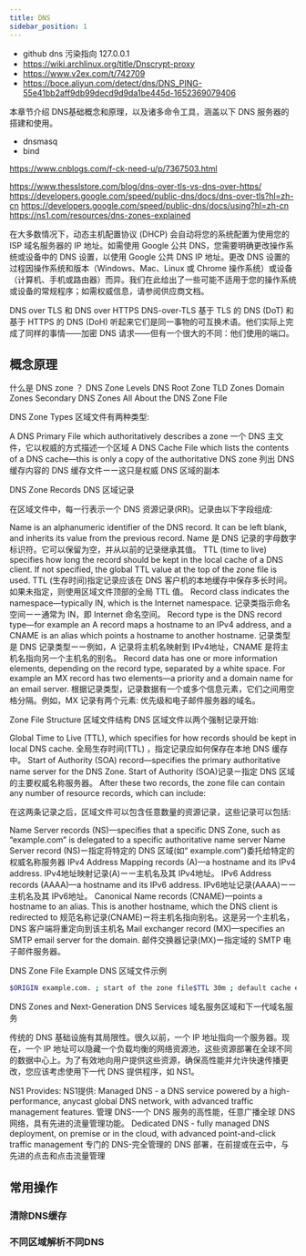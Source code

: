 ```yaml
---
title: DNS
sidebar_position: 1
---
```

- github dns 污染指向 127.0.0.1 
- https://wiki.archlinux.org/title/Dnscrypt-proxy
- https://www.v2ex.com/t/742709
- https://boce.aliyun.com/detect/dns/DNS_PING-55e41bb2aff9db99decd9d9da1be445d-1652369079406

本章节介绍 DNS基础概念和原理，以及诸多命令工具，涵盖以下 DNS 服务器的搭建和使用。
- dnsmasq
- bind

https://www.cnblogs.com/f-ck-need-u/p/7367503.html

https://www.thesslstore.com/blog/dns-over-tls-vs-dns-over-https/
https://developers.google.com/speed/public-dns/docs/dns-over-tls?hl=zh-cn
https://developers.google.com/speed/public-dns/docs/using?hl=zh-cn
https://ns1.com/resources/dns-zones-explained



在大多数情况下，动态主机配置协议 (DHCP) 会自动将您的系统配置为使用您的 ISP 域名服务器的 IP 地址。如需使用 Google 公共 DNS，您需要明确更改操作系统或设备中的 DNS 设置，以使用 Google 公共 DNS IP 地址。更改 DNS 设置的过程因操作系统和版本（Windows、Mac、Linux 或 Chrome 操作系统）或设备（计算机、手机或路由器）而异。我们在此给出了一些可能不适用于您的操作系统或设备的常规程序；如需权威信息，请参阅供应商文档。


 DNS over TLS 和 DNS over HTTPS
DNS-over-TLS
基于 TLS 的 DNS (DoT) 和基于 HTTPS 的 DNS (DoH) 听起来它们是同一事物的可互换术语。他们实际上完成了同样的事情——加密 DNS 请求——但有一个很大的不同：他们使用的端口。


## 概念原理

什么是 DNS zone ？
DNS Zone Levels
DNS Root Zone
TLD Zones
Domain Zones
Secondary DNS Zones
All About the DNS Zone File




DNS Zone Types
区域文件有两种类型:

A DNS Primary File which authoritatively describes a zone
一个 DNS 主文件，它以权威的方式描述一个区域
A DNS Cache File which lists the contents of a DNS cache—this is only a copy of the authoritative DNS zone
列出 DNS 缓存内容的 DNS 缓存文件ーー这只是权威 DNS 区域的副本




DNS Zone Records
DNS 区域记录

在区域文件中，每一行表示一个 DNS 资源记录(RR)。记录由以下字段组成:

Name is an alphanumeric identifier of the DNS record. It can be left blank, and inherits its value from the previous record.
Name 是 DNS 记录的字母数字标识符。它可以保留为空，并从以前的记录继承其值。
TTL (time to live) specifies how long the record should be kept in the local cache of a DNS client. If not specified, the global TTL value at the top of the zone file is used.
TTL (生存时间)指定记录应该在 DNS 客户机的本地缓存中保存多长时间。如果未指定，则使用区域文件顶部的全局 TTL 值。
Record class indicates the namespace—typically IN, which is the Internet namespace.
记录类指示命名空间ーー通常为 IN，即 Internet 命名空间。
Record type is the DNS record type—for example an A record maps a hostname to an IPv4 address, and a CNAME is an alias which points a hostname to another hostname.
记录类型是 DNS 记录类型ーー例如，A 记录将主机名映射到 IPv4地址，CNAME 是将主机名指向另一个主机名的别名。
Record data has one or more information elements, depending on the record type, separated by a white space. For example an MX record has two elements—a priority and a domain name for an email server.
根据记录类型，记录数据有一个或多个信息元素，它们之间用空格分隔。例如，MX 记录有两个元素: 优先级和电子邮件服务器的域名。











Zone File Structure
区域文件结构
DNS 区域文件以两个强制记录开始:

Global Time to Live (TTL), which specifies for how records should be kept in local DNS cache.
全局生存时间(TTL) ，指定记录应如何保存在本地 DNS 缓存中。
Start of Authority (SOA) record—specifies the primary authoritative name server for the DNS Zone.
Start of Authority (SOA)记录ー指定 DNS 区域的主要权威名称服务器。
After these two records, the zone file can contain any number of resource records, which can include:

在这两条记录之后，区域文件可以包含任意数量的资源记录，这些记录可以包括:

Name Server records (NS)—specifies that a specific DNS Zone, such as “example.com” is delegated to a specific authoritative name server
Name Server record (NS)ー指定将特定的 DNS 区域(如“ example.com”)委托给特定的权威名称服务器
IPv4 Address Mapping records (A)—a hostname and its IPv4 address.
IPv4地址映射记录(A)ーー主机名及其 IPv4地址。
IPv6 Address records (AAAA)—a hostname and its IPv6 address.
IPv6地址记录(AAAA)ーー主机名及其 IPv6地址。
Canonical Name records (CNAME)—points a hostname to an alias. This is another hostname, which the DNS client is redirected to
规范名称记录(CNAME)ー将主机名指向别名。这是另一个主机名，DNS 客户端将重定向到该主机名
Mail exchanger record (MX)—specifies an SMTP email server for the domain.
邮件交换器记录(MX)ー指定域的 SMTP 电子邮件服务器。










DNS Zone File Example
DNS 区域文件示例

```bash
$ORIGIN example.com. ; start of the zone file$TTL 30m ; default cache expiration time for resource recordsexample.com. IN SOA ns.example.com. root.example.com. ( 1999120701 ; serial number of this zone file1d ; frequency to refresh secondary DNS (d=day)1d ; frequency to refresh secondary DNS in case of problem4w ; secondary DNS expiration time (w=week)1h ; minimum caching time if resolution failedexample.com. NS dns1.dnsprovider.com. ; there are two name server that can provide DNS services for example.comexample.com. NS dns2.dnsprovider.com.example.com. MX 10 mx1.dnsprovider.com ; mail serverexample.com. MX 10 mx2.dnsprovider.comexample.com. A 192.168.100.1 ; IP address for root domain www A 192.168.100.1 ; IP address for www subdomain
```






DNS Zones and Next-Generation DNS Services
域名服务区域和下一代域名服务

传统的 DNS 基础设施有其局限性。很久以前，一个 IP 地址指向一个服务器。现在，一个 IP 地址可以隐藏一个负载均衡的网络资源池，这些资源部署在全球不同的数据中心上。为了有效地向用户提供这些资源，确保高性能并允许快速传播更改，您应该考虑使用下一代 DNS 提供程序，如 NS1。

NS1 Provides:
NS1提供:
Managed DNS - a DNS service powered by a high-performance, anycast global DNS network, with advanced traffic management features.
管理 DNS-一个 DNS 服务的高性能，任意广播全球 DNS 网络，具有先进的流量管理功能。
Dedicated DNS - fully managed DNS deployment, on premise or in the cloud, with advanced point-and-click traffic management
专门的 DNS-完全管理的 DNS 部署，在前提或在云中，与先进的点击和点击流量管理
## 常用操作

### 清除DNS缓存
### 不同区域解析不同DNS